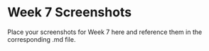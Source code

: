 # Week 7 Screenshots

Place your screenshots for Week 7 here and reference them in the corresponding .md file.
